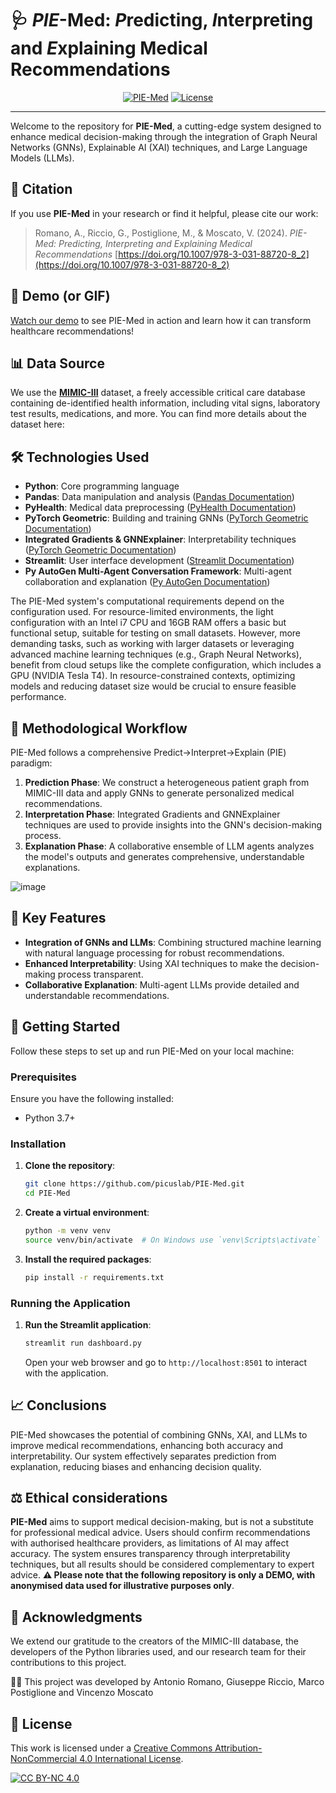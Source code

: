 # 🩺 *PIE*-Med: *P*redicting, *I*nterpreting and *E*xplaining Medical Recommendations 

<div align="center">
    <a href="https://huggingface.co/spaces/praiselab-picuslab/PIE-Med" target="_blank"><img alt="PIE-Med"
        src="https://img.shields.io/badge/HuggingFace-PIE--Med-grey?style=for-the-badge&logo=huggingface&logoSize=auto&color=gold"/></a>
    <a href="LICENSE" target="_blank"><img alt="License"
        src="https://img.shields.io/badge/license-cc_by_nc_4.0-gray?style=for-the-badge&logo=creativecommons&logoColor=white&logoSize=auto&color=green"/></a>
</div>
<hr>

Welcome to the repository for **PIE-Med**, a cutting-edge system designed to enhance medical decision-making through the integration of Graph Neural Networks (GNNs), Explainable AI (XAI) techniques, and Large Language Models (LLMs).

## 📝 Citation

If you use **PIE-Med** in your research or find it helpful, please cite our work:

> Romano, A., Riccio, G., Postiglione, M., & Moscato, V. (2024). *PIE-Med: Predicting, Interpreting and Explaining Medical Recommendations* [https://doi.org/10.1007/978-3-031-88720-8_2](https://doi.org/10.1007/978-3-031-88720-8_2)


## 🎥 Demo (or GIF)
[Watch our demo](https://drive.google.com/file/d/1e9VXslnBzOOp5QHh4GTrT-La1PdKxhzS/preview) to see PIE-Med in action and learn how it can transform healthcare recommendations!

## 📊 Data Source
We use the **[MIMIC-III](https://mimic.physionet.org/)** dataset, a freely accessible critical care database containing de-identified health information, including vital signs, laboratory test results, medications, and more. You can find more details about the dataset here:

## 🛠 Technologies Used
- **Python**: Core programming language
- **Pandas**: Data manipulation and analysis ([Pandas Documentation](https://pandas.pydata.org/))
- **PyHealth**: Medical data preprocessing ([PyHealth Documentation](https://pyhealth.readthedocs.io/en/latest/))
- **PyTorch Geometric**: Building and training GNNs ([PyTorch Geometric Documentation](https://pytorch-geometric.readthedocs.io/en/latest/))
- **Integrated Gradients & GNNExplainer**: Interpretability techniques ([PyTorch Geometric Documentation](https://pytorch-geometric.readthedocs.io/en/latest/))
- **Streamlit**: User interface development ([Streamlit Documentation](https://streamlit.io/))
- **Py AutoGen Multi-Agent Conversation Framework**: Multi-agent collaboration and explanation ([Py AutoGen Documentation](https://microsoft.github.io/autogen/))

The PIE-Med system's computational requirements depend on the configuration used. For resource-limited environments, the light configuration with an Intel i7 CPU and 16GB RAM offers a basic but functional setup, suitable for testing on small datasets. However, more demanding tasks, such as working with larger datasets or leveraging advanced machine learning techniques (e.g., Graph Neural Networks), benefit from cloud setups like the complete configuration, which includes a GPU (NVIDIA Tesla T4). In resource-constrained contexts, optimizing models and reducing dataset size would be crucial to ensure feasible performance.

## 🔬 Methodological Workflow
PIE-Med follows a comprehensive Predict→Interpret→Explain (PIE) paradigm:

1. **Prediction Phase**: We construct a heterogeneous patient graph from MIMIC-III data and apply GNNs to generate personalized medical recommendations.
2. **Interpretation Phase**: Integrated Gradients and GNNExplainer techniques are used to provide insights into the GNN's decision-making process.
3. **Explanation Phase**: A collaborative ensemble of LLM agents analyzes the model's outputs and generates comprehensive, understandable explanations.

![image](https://github.com/picuslab/PIE-Med/blob/main/PIE-Med.png)

## 🌟 Key Features
- **Integration of GNNs and LLMs**: Combining structured machine learning with natural language processing for robust recommendations.
- **Enhanced Interpretability**: Using XAI techniques to make the decision-making process transparent.
- **Collaborative Explanation**: Multi-agent LLMs provide detailed and understandable recommendations.

## 🚀 Getting Started
Follow these steps to set up and run PIE-Med on your local machine:

### Prerequisites
Ensure you have the following installed:
- Python 3.7+

### Installation
1. **Clone the repository**:
    ```bash
    git clone https://github.com/picuslab/PIE-Med.git
    cd PIE-Med
    ```

2. **Create a virtual environment**:
    ```bash
    python -m venv venv
    source venv/bin/activate  # On Windows use `venv\Scripts\activate`
    ```

3. **Install the required packages**:
    ```bash
    pip install -r requirements.txt
    ```

### Running the Application
1. **Run the Streamlit application**:
    ```bash
    streamlit run dashboard.py
    ```

   Open your web browser and go to `http://localhost:8501` to interact with the application.

## 📈 Conclusions
PIE-Med showcases the potential of combining GNNs, XAI, and LLMs to improve medical recommendations, enhancing both accuracy and interpretability. Our system effectively separates prediction from explanation, reducing biases and enhancing decision quality.

## ⚖ Ethical considerations

**PIE-Med** aims to support medical decision-making, but is not a substitute for professional medical advice. Users should confirm recommendations with authorised healthcare providers, as limitations of AI may affect accuracy. The system ensures transparency through interpretability techniques, but all results should be considered complementary to expert advice. **⚠️ Please note that the following repository is only a DEMO, with anonymised data used for illustrative purposes only**. 

## 🙏 Acknowledgments
We extend our gratitude to the creators of the MIMIC-III database, the developers of the Python libraries used, and our research team for their contributions to this project.

👨‍💻 This project was developed by Antonio Romano, Giuseppe Riccio, Marco Postiglione and Vincenzo Moscato

## 📜 License

This work is licensed under a
[Creative Commons Attribution-NonCommercial 4.0 International License][cc-by-nc].

[![CC BY-NC 4.0][cc-by-nc-image]][cc-by-nc]

[cc-by-nc]: https://creativecommons.org/licenses/by-nc/4.0/
[cc-by-nc-image]: https://licensebuttons.net/l/by-nc/4.0/88x31.png
[cc-by-nc-shield]: https://img.shields.io/badge/License-CC%20BY--NC%204.0-lightgrey.svg
